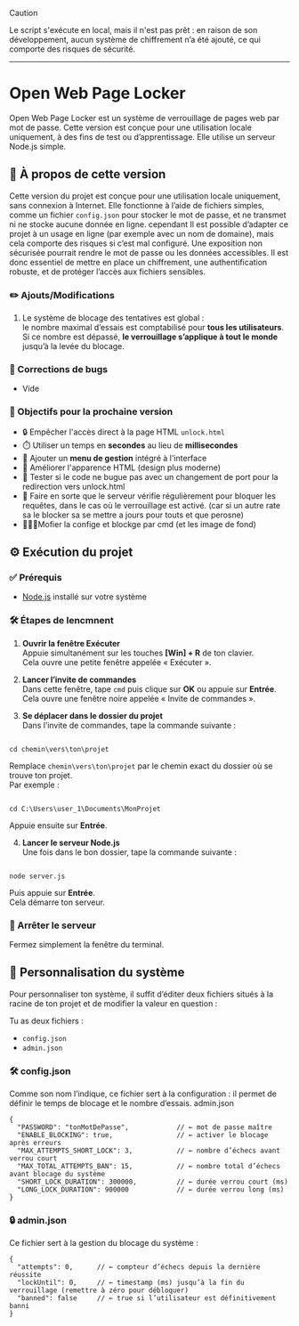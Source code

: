 > [!CAUTION]
> Le script s'exécute en local, mais il n'est pas prêt : en raison de son développement, aucun système de chiffrement n’a été ajouté, ce qui comporte des risques de sécurité.
---
# Open Web Page Locker

Open Web Page Locker est un système de verrouillage de pages web par mot de passe.
Cette version est conçue pour une utilisation locale uniquement, à des fins de test ou d’apprentissage.
Elle utilise un serveur Node.js simple.
## 🧪 À propos de cette version
Cette version du projet est conçue pour une utilisation locale uniquement, sans connexion à Internet. Elle fonctionne à l’aide de fichiers simples, comme un fichier `config.json` pour stocker le mot de passe, et ne transmet ni ne stocke aucune donnée en ligne. cependant Il est possible d’adapter ce projet à un usage en ligne (par exemple avec un nom de domaine), mais cela comporte des risques si c’est mal configuré. Une exposition non sécurisée pourrait rendre le mot de passe ou les données accessibles. Il est donc essentiel de mettre en place un chiffrement, une authentification robuste, et de protéger l’accès aux fichiers sensibles.

### ✏️ Ajouts/Modifications
1. Le système de blocage des tentatives est global :  
le nombre maximal d’essais est comptabilisé pour **tous les utilisateurs**.  
Si ce nombre est dépassé, **le verrouillage s’applique à tout le monde** jusqu’à la levée du blocage.



### 🐞 Corrections de bugs

* Vide

### 📌 Objectifs pour la prochaine version

- 🔒 Empêcher l'accès direct à la page HTML `unlock.html`
- ⏱️ Utiliser un temps en **secondes** au lieu de **millisecondes**
- 🧭 Ajouter un **menu de gestion** intégré à l'interface
- 🎨 Améliorer l'apparence HTML (design plus moderne)
- 🐛 Tester si le code ne bugue pas avec un changement de port pour la redirection vers unlock.html
- 🔄 Faire en sorte que le serveur vérifie régulièrement pour bloquer les requêtes, dans le cas où le verrouillage est activé. (car si un autre rate sa le blocker sa se mettre a jours pour touts et que perosne)
- 👨🏼‍💻Mofier la confige et blockge par cmd (et les image de fond)

## ⚙️ Exécution du projet


### ✅ Prérequis

- [Node.js](https://nodejs.org/) installé sur votre système

### 🛠️ Étapes de lencmnent 
1. **Ouvrir la fenêtre Exécuter**  
   Appuie simultanément sur les touches **[Win] + R** de ton clavier.  
   Cela ouvre une petite fenêtre appelée « Exécuter ».

2. **Lancer l’invite de commandes**  
   Dans cette fenêtre, tape `cmd` puis clique sur **OK** ou appuie sur **Entrée**.  
   Cela ouvre une fenêtre noire appelée « Invite de commandes ».

3. **Se déplacer dans le dossier du projet**  
   Dans l’invite de commandes, tape la commande suivante :  
```

cd chemin\vers\ton\projet

```
Remplace `chemin\vers\ton\projet` par le chemin exact du dossier où se trouve ton projet.  
Par exemple :  
```

cd C:\Users\user_1\Documents\MonProjet

```
Appuie ensuite sur **Entrée**.

4. **Lancer le serveur Node.js**  
Une fois dans le bon dossier, tape la commande suivante :  
```

node server.js

```
Puis appuie sur **Entrée**.  
Cela démarre ton serveur.


### 🛑 Arrêter le serveur
Fermez simplement la fenêtre du terminal.

## 🔧 Personnalisation du système

Pour personnaliser ton système, il suffit d’éditer deux fichiers situés à la racine de ton projet et de modifier la valeur en question :

Tu as deux fichiers :
- `config.json`
- `admin.json`


### 🛠️ config.json

Comme son nom l’indique, ce fichier sert à la configuration : il permet de définir le temps de blocage et le nombre d’essais.
admin.json
```
{
  "PASSWORD": "tonMotDePasse",            // ← mot de passe maître
  "ENABLE_BLOCKING": true,                // ← activer le blocage après erreurs
  "MAX_ATTEMPTS_SHORT_LOCK": 3,           // ← nombre d’échecs avant verrou court
  "MAX_TOTAL_ATTEMPTS_BAN": 15,           // ← nombre total d’échecs avant blocage du système
  "SHORT_LOCK_DURATION": 300000,          // ← durée verrou court (ms)
  "LONG_LOCK_DURATION": 900000            // ← durée verrou long (ms)
}
```
### 🔒 admin.json

Ce fichier sert à la gestion du blocage du système :
```
{
  "attempts": 0,      // ← compteur d’échecs depuis la dernière réussite
  "lockUntil": 0,     // ← timestamp (ms) jusqu’à la fin du verrouillage (remettre à zéro pour débloquer)
  "banned": false     // ← true si l’utilisateur est définitivement banni
}
```
